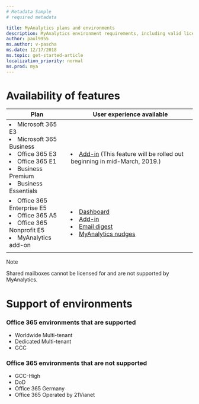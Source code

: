 ```yaml
---
# Metadata Sample
# required metadata

title: MyAnalytics plans and environments
description: MyAnalytics environment requirements, including valid licensing choices
author: paul9955
ms.author: v-pascha
ms.date: 12/17/2018
ms.topic: get-started-article
localization_priority: normal 
ms.prod: mya
---
```


# Availability of features

| Plan | User experience available |
| ----- | ----- | 
| <li>Microsoft 365 E3<li>Microsoft 365 Business <li>Office 365 E3 <li>Office 365 E1 <li>Business Premium <li>Business Essentials | <li>[Add-in](../use/add-in.md) (This feature will be rolled out beginning in mid-March, 2019.) |
| <li>Office 365 Enterprise E5 <li>Office 365 A5 <li>Office 365 Nonprofit E5 <li>MyAnalytics add-on | <li>[Dashboard](../use/dashboard.md) <li>[Add-in](../use/add-in.md) <li>[Email digest](../use/email-digest.md) <li>[MyAnalytics nudges](../use/mya-notifications.md) | 
| | |

> [!Note]
> Shared mailboxes cannot be licensed for and are not supported by MyAnalytics.

# Support of environments

### Office 365 environments that are supported
* Worldwide Multi-tenant
* Dedicated Multi-tenant
* GCC
 
### Office 365 environments that are not supported
* GCC-High
* DoD
* Office 365 Germany
* Office 365 Operated by 21Vianet

